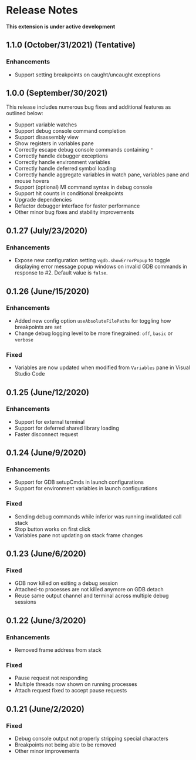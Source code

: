 # Release Notes
**This extension is under active development**

## 1.1.0 (October/31/2021) (Tentative)

### Enhancements
- Support setting breakpoints on caught/uncaught exceptions

## 1.0.0 (September/30/2021)

This release includes numerous bug fixes and additional features as outlined below:

- Support variable watches
- Support debug console command completion
- Support disassembly view
- Show registers in variables pane
- Correctly escape debug console commands containing `"`
- Correctly handle debugger exceptions
- Correctly handle environment variables
- Correctly handle deferred symbol loading
- Correctly handle aggregate variables in watch pane, variables pane and mouse hovers
- Support (optional) MI command syntax in debug console
- Support hit counts in conditional breakpoints
- Upgrade dependencies
- Refactor debugger interface for faster performance
- Other minor bug fixes and stability improvements

## 0.1.27 (July/23/2020)

### Enhancements
- Expose new configuration setting `vgdb.showErrorPopup` to toggle displaying error message popup windows on invalid GDB commands in response to #2. Default value is `false`.

## 0.1.26 (June/15/2020)

### Enhancements
- Added new config option `useAbsoluteFilePaths` for toggling how breakpoints are set
- Change debug logging level to be more finegrained: `off`, `basic` or `verbose`

### Fixed
- Variables are now updated when modified from `Variables` pane in Visual Studio Code

## 0.1.25 (June/12/2020)

### Enhancements
- Support for external terminal
- Support for deferred shared library loading
- Faster disconnect request

## 0.1.24 (June/9/2020)

### Enhancements
- Support for GDB setupCmds in launch configurations
- Support for environment variables in launch configurations

### Fixed
- Sending debug commands while inferior was running invalidated call stack
- Stop button works on first click
- Variables pane not updating on stack frame changes

## 0.1.23 (June/6/2020)

### Fixed
- GDB now killed on exiting a debug session
- Attached-to processes are not killed anymore on GDB detach
- Reuse same output channel and terminal across multiple debug sessions

## 0.1.22 (June/3/2020)

### Enhancements
- Removed frame address from stack

### Fixed
- Pause request not responding
- Multiple threads now shown on running processes
- Attach request fixed to accept pause requests

## 0.1.21 (June/2/2020)

### Fixed
- Debug console output not properly stripping special characters
- Breakpoints not being able to be removed
- Other minor improvements